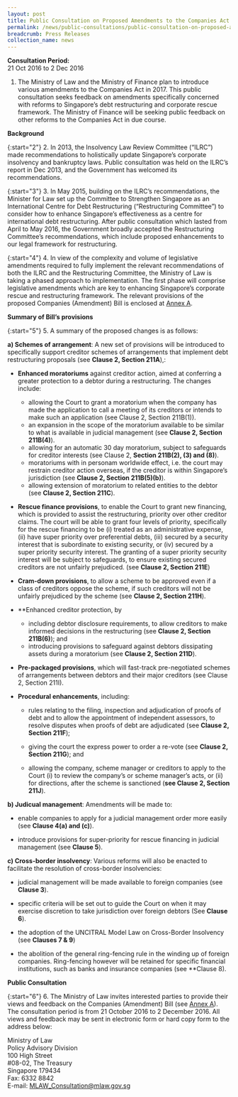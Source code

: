 ```yaml
---
layout: post
title: Public Consultation on Proposed Amendments to the Companies Act to Strengthen Singapore as an International Centre for Debt Restructuring
permalink: /news/public-consultations/public-consultation-on-proposed-amendments-to-the-companies-act-
breadcrumb: Press Releases
collection_name: news
---
```


**Consultation Period:**  
21 Oct 2016 to 2 Dec 2016

1. The Ministry of Law and the Ministry of Finance plan to introduce various amendments to the Companies Act in 2017. This public consultation seeks feedback on amendments specifically concerned with reforms to Singapore’s debt restructuring and corporate rescue framework. The Ministry of Finance will be seeking public feedback on other reforms to the Companies Act in due course.


**Background**

{:start="2"}
2. In 2013, the Insolvency Law Review Committee (“ILRC”) made recommendations to holistically update Singapore’s corporate insolvency and bankruptcy laws. Public consultation was held on the ILRC’s report in Dec 2013, and the Government has welcomed its recommendations.

{:start="3"}
3. In May 2015, building on the ILRC’s recommendations, the Minister for Law set up the Committee to Strengthen Singapore as an International Centre for Debt Restructuring (“Restructuring Committee”) to consider how to enhance Singapore’s effectiveness as a centre for international debt restructuring. After public consultation which lasted from April to May 2016, the Government broadly accepted the Restructuring Committee’s recommendations, which include proposed enhancements to our legal framework for restructuring.

{:start="4"}
4. In view of the complexity and volume of legislative amendments required to fully implement the relevant recommendations of both the ILRC and the Restructuring Committee, the Ministry of Law is taking a phased approach to implementation. The first phase will comprise legislative amendments which are key to enhancing Singapore’s corporate rescue and restructuring framework. The relevant provisions of the proposed Companies (Amendment) Bill is enclosed at [Annex A](/files/news/public-consultations/2016/10/CAB.pdf).




**Summary of Bill’s provisions**

{:start="5"}
5.    A summary of the proposed changes is as follows:  

  **a) Schemes of arrangement**: A new set of provisions will be introduced to specifically support creditor schemes of arrangements that implement debt restructuring proposals (see **Clause 2,  Section 211A**),:    
  
  * **Enhanced moratoriums** against creditor action, aimed at conferring a greater protection to a debtor during a restructuring. The changes include:  
    * allowing the Court to grant a moratorium when the company has made the application to call a meeting of its creditors or intends to make such an application (see Clause 2, Section 211B(1)).
    * an expansion in the scope of the moratorium available to be similar to what is available in judicial management (see **Clause 2, Section 211B(4)**).
    * allowing for an automatic 30 day moratorium, subject to safeguards for creditor interests (see Clause 2, **Section 211B(2), (3) and (8)**).
    * moratoriums with in personam worldwide effect, i.e. the court may restrain creditor action overseas, if the creditor is within Singapore’s jurisdiction (see **Clause 2, Section 211B(5)(b)**).
    * allowing extension of moratorium to related entities to the debtor (see **Clause 2, Section 211C**).

  * **Rescue finance provisions**, to enable the Court to grant new financing, which is provided to assist the restructuring, priority over other creditor claims. The court will be able to grant four levels of priority, specifically for the rescue financing to be (i) treated as an administrative expense, (ii) have super priority over preferential debts, (iii) secured by a security interest that is subordinate to existing security, or (iv) secured by a super priority security interest. The granting of a super priority security interest will be subject to safeguards, to ensure existing secured creditors are not unfairly prejudiced. (see **Clause 2,  Section 211E**) 
  
  * **Cram-down provisions**, to allow a scheme to be approved even if a class of creditors oppose the scheme, if such creditors will not be unfairly prejudiced by the scheme (see **Clause 2, Section 211H**).
  
  * **Enhanced creditor protection, by
  
    * including debtor disclosure requirements, to allow creditors to make informed decisions in the restructuring (see **Clause 2, Section 211B(6)**); and
    * introducing provisions to safeguard against debtors dissipating assets during a moratorium (see **Clause 2, Section 211D**).
    
  * **Pre-packaged provisions**, which will fast-track pre-negotiated schemes of arrangements between debtors and their major creditors (see Clause 2, Section 211I).
  
  * **Procedural enhancements**, including:
  
    * rules relating to the filing, inspection and adjudication of proofs of debt and to allow the appointment of independent assessors, to resolve disputes when proofs of debt are adjudicated (see **Clause 2, Section 211F**);
    
    * giving the court the express power to order a re-vote (see **Clause 2, Section 211G**); and
    
    * allowing the company, scheme manager or creditors to apply to the Court (i) to review the company’s or scheme manager’s acts, or (ii) for directions, after the scheme is sanctioned (**see Clause 2, Section 211J**).
    
**b) Judicual management**: Amendments will be made to:

 * enable companies to apply for a judicial management order more easily (see **Clause 4(a) and (c)**).
 
 * introduce provisions for super-priority for rescue financing in judicial management (see **Clause 5**).
 
**c) Cross-border insolvency**: Various reforms will also be enacted to facilitate the resolution of cross-border insolvencies:

 * judicial management will be made available to foreign companies (see **Clause 3**).
 
 * specific criteria will be set out to guide the Court on when it may exercise discretion to take jurisdiction over foreign debtors (See **Clause 6**).
 
 * the adoption of the UNCITRAL Model Law on Cross-Border Insolvency (see **Clauses 7 & 9**)
 
 * the abolition of the general ring-fencing rule in the winding up of foreign companies. Ring-fencing however will be retained for specific financial institutions, such as banks and insurance companies (see **Clause 8).
 
**Public Consultation**

{:start="6"}
6. The Ministry of Law invites interested parties to provide their views and feedback on the Companies (Amendment) Bill (see [Annex A](/files/news/public-consultations/2016/10/CAB.pdf)). The consultation period is from 21 October 2016 to 2 December 2016. All views and feedback may be sent in electronic form or hard copy form to the address below:

Ministry of Law  
Policy Advisory Division  
100 High Street  
#08-02, The Treasury  
Singapore 179434  
Fax: 6332 8842  
E-mail: <MLAW_Consultation@mlaw.gov.sg>




  
  



